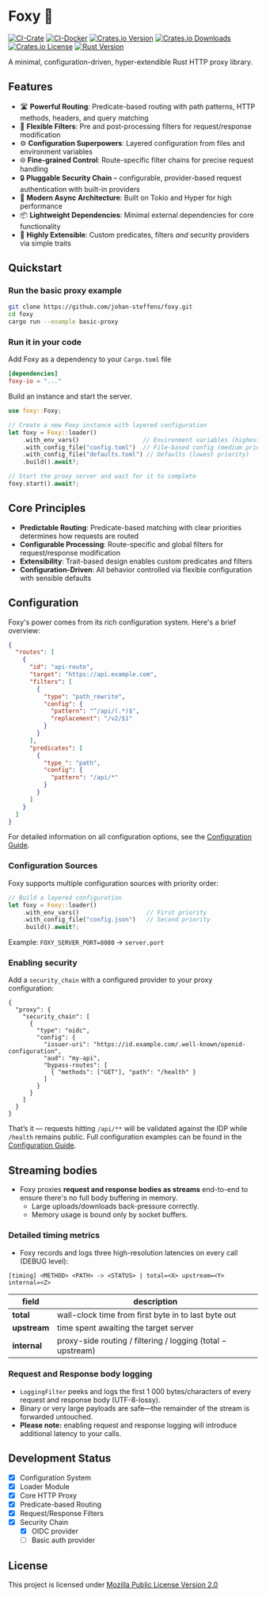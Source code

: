 # Foxy 🦊

[![CI-Crate](https://img.shields.io/github/actions/workflow/status/johan-steffens/foxy/crate.yml?label=crate-build)](https://github.com/johan-steffens/foxy/actions/workflows/crate.yml)
[![CI-Docker](https://img.shields.io/github/actions/workflow/status/johan-steffens/foxy/docker.yml?label=docker-build)](https://github.com/johan-steffens/foxy/actions/workflows/crate.yml)
[![Crates.io Version](https://img.shields.io/crates/v/foxy-io)](https://crates.io/crates/foxy-io)
[![Crates.io Downloads](https://img.shields.io/crates/d/foxy-io?style=flat-square)](https://crates.io/crates/foxy-io)
[![Crates.io License](https://img.shields.io/github/license/johan-steffens/foxy)](https://github.com/johan-steffens/foxy/blob/main/LICENSE.md)
[![Rust Version](https://img.shields.io/badge/rust-1.70%2B-blue?style=flat-square)](https://blog.rust-lang.org/2023/06/01/Rust-1.70.0.html)

A minimal, configuration-driven, hyper-extendible Rust HTTP proxy library.

## Features

- 🛣️ **Powerful Routing**: Predicate-based routing with path patterns, HTTP methods, headers, and query matching
- 🔄 **Flexible Filters**: Pre and post-processing filters for request/response modification
- ⚙️ **Configuration Superpowers**: Layered configuration from files and environment variables
- 🌐 **Fine-grained Control**: Route-specific filter chains for precise request handling
- 🔒 **Pluggable Security Chain** – configurable, provider-based request authentication with built-in providers
- 🚀 **Modern Async Architecture**: Built on Tokio and Hyper for high performance
- 📦 **Lightweight Dependencies**: Minimal external dependencies for core functionality
- 🧩 **Highly Extensible**: Custom predicates, filters *and* security providers via simple traits

## Quickstart

### Run the basic proxy example

```bash
git clone https://github.com/johan-steffens/foxy.git
cd foxy
cargo run --example basic-proxy
```

### Run it in your code

Add Foxy as a dependency to your `Cargo.toml` file
```toml
[dependencies]
foxy-io = "..."
```

Build an instance and start the server.

```rust
use foxy::Foxy;

// Create a new Foxy instance with layered configuration
let foxy = Foxy::loader()
    .with_env_vars()                  // Environment variables (highest priority)
    .with_config_file("config.toml")  // File-based config (medium priority)
    .with_config_file("defaults.toml") // Defaults (lowest priority)
    .build().await?;

// Start the proxy server and wait for it to complete
foxy.start().await?;
```

## Core Principles

- **Predictable Routing**: Predicate-based matching with clear priorities determines how requests are routed
- **Configurable Processing**: Route-specific and global filters for request/response modification
- **Extensibility**: Trait-based design enables custom predicates and filters
- **Configuration-Driven**: All behavior controlled via flexible configuration with sensible defaults

## Configuration

Foxy's power comes from its rich configuration system. Here's a brief overview:

```json
{
  "routes": [
    {
      "id": "api-route",
      "target": "https://api.example.com",
      "filters": [
        {
          "type": "path_rewrite",
          "config": {
            "pattern": "^/api/(.*)$",
            "replacement": "/v2/$1"
          }
        }
      ],
      "predicates": [
        {
          "type_": "path",
          "config": {
            "pattern": "/api/*"
          }
        }
      ]
    }
  ]
}
```

For detailed information on all configuration options, see the [Configuration Guide](./CONFIGURATION.md).

### Configuration Sources

Foxy supports multiple configuration sources with priority order:

```rust
// Build a layered configuration
let foxy = Foxy::loader()
    .with_env_vars()                   // First priority
    .with_config_file("config.json")   // Second priority
    .build().await?;
```

Example: `FOXY_SERVER_PORT=8080` → `server.port`

### Enabling security

Add a `security_chain` with a configured provider to your proxy configuration:

```jsonc
{
  "proxy": {
    "security_chain": [
      {
        "type": "oidc",
        "config": {
          "issuer-uri": "https://id.example.com/.well-known/openid-configuration",
          "aud": "my-api",
          "bypass-routes": [
            { "methods": ["GET"], "path": "/health" }
          ]
        }
      }
    ]
  }
}
```

That’s it — requests hitting `/api/**` will be validated against the IDP while `/health` remains public.
Full configuration examples can be found in the [Configuration Guide](CONFIGURATION.md).

## Streaming bodies

* Foxy proxies **request and response bodies as streams** end-to-end to ensure there's no full body buffering in memory.
    * Large uploads/downloads back-pressure correctly.
    * Memory usage is bound only by socket buffers.

### Detailed timing metrics

* Foxy records and logs three high-resolution latencies on every call  
  (DEBUG level):

`[timing] <METHOD> <PATH> -> <STATUS> | total=<X> upstream=<Y> internal=<Z>`

| field      | description                                                |
|------------|------------------------------------------------------------|
| **total**  | wall-clock time from first byte in to last byte out        |
| **upstream** | time spent awaiting the target server                    |
| **internal** | proxy-side routing / filtering / logging (total − upstream) |

### Request and Response body logging

* `LoggingFilter` peeks and logs the first 1 000 bytes/characters of every
  request and response body (UTF-8-lossy).  
* Binary or very large payloads are safe—the remainder of the stream is forwarded
  untouched.
* **Please note:** enabling request and response logging will introduce additional 
  latency to your calls.

## Development Status

- [x] Configuration System
- [x] Loader Module
- [x] Core HTTP Proxy
- [x] Predicate-based Routing
- [x] Request/Response Filters
- [x] Security Chain
  - [x] OIDC provider
  - [ ] Basic auth provider

## License

This project is licensed under [Mozilla Public License Version 2.0](LICENSE.md)